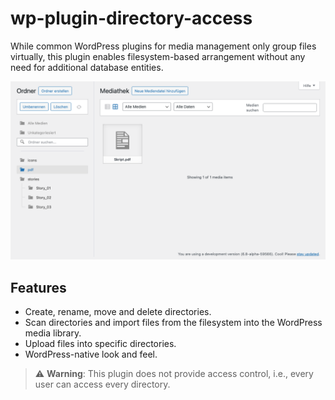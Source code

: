 # wp-plugin-directory-access

While common WordPress plugins for media management only group files virtually,
this plugin enables filesystem-based arrangement without any need for additional database entities.

![screenshot.png](screenshot.png)

## Features

- Create, rename, move and delete directories.
- Scan directories and import files from the filesystem into the WordPress media library.
- Upload files into specific directories.
- WordPress-native look and feel.

> ⚠️ **Warning**: This plugin does not provide access control, i.e.,
> every user can access every directory.
